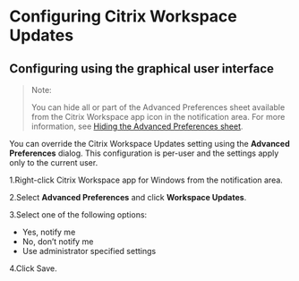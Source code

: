 # Configuring Citrix Workspace Updates

## Configuring using the graphical user interface

> Note:
>
> You can hide all or part of the Advanced Preferences sheet available from the Citrix Workspace app icon in the notification area. For more information, see [Hiding the Advanced Preferences sheet](https://docs.citrix.com/en-us/citrix-workspace-app-for-windows/configure/config-xdesktop/hiding-the-advanced-preferences-sheet.html).

You can override the Citrix Workspace Updates setting using the **Advanced Preferences** dialog. This configuration is per-user and the settings apply only to the current user.

1.Right-click Citrix Workspace app for Windows from the notification area.

2.Select **Advanced Preferences** and click **Workspace Updates**.

3.Select one of the following options:

*  Yes, notify me
*  No, don’t notify me
*  Use administrator specified settings

4.Click Save.